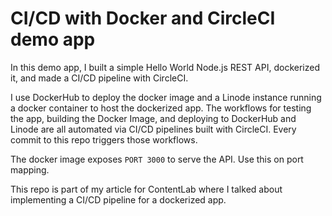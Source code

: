 # CI/CD with Docker and CircleCI demo app

In this demo app, I built a simple Hello World Node.js REST API, dockerized it, and made a CI/CD pipeline with CircleCI.

I use DockerHub to deploy the docker image and a Linode instance running a docker container to host the dockerized app. The workflows for testing the app, building the Docker Image, and deploying to DockerHub and Linode are all automated via CI/CD pipelines built with CircleCI. Every commit to this repo triggers those workflows.

The docker image exposes `PORT 3000` to serve the API. Use this on port mapping.

This repo is part of my article for ContentLab where I talked about implementing a CI/CD pipeline for a dockerized app.
